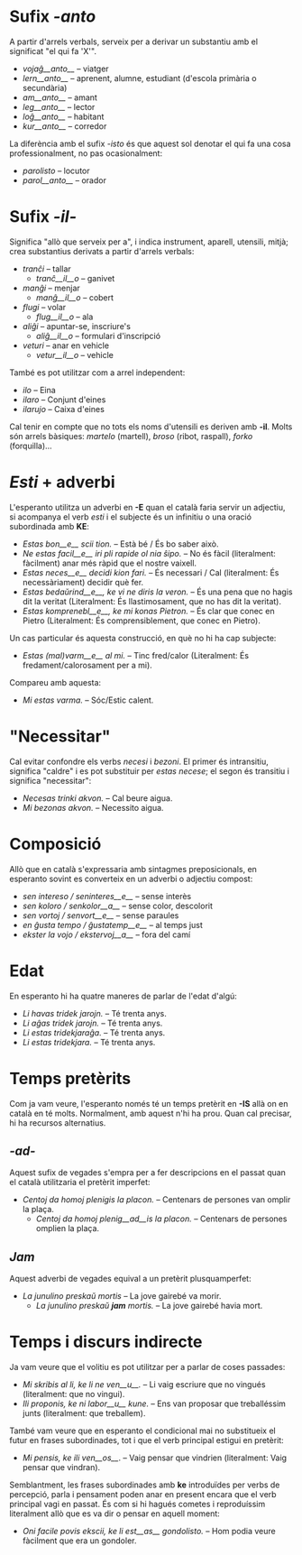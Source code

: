 # Sufix *-anto*

A partir d'arrels verbals, serveix per a derivar un substantiu amb el significat "el qui fa 'X'". 

- *vojaĝ__anto__* – viatger
- *lern__anto__* – aprenent, alumne, estudiant (d'escola primària o secundària)
- *am__anto__* – amant
- *leg__anto__* – lector
- *loĝ__anto__* – habitant
- *kur__anto__* – corredor

La diferència amb el sufix *-isto* és que aquest sol denotar el qui fa una cosa professionalment, no pas ocasionalment:

- *parolisto* – locutor
- *parol__anto__* – orador

# Sufix *-il-*

Significa "allò que serveix per a", i indica instrument, aparell, utensili, mitjà; crea substantius derivats a partir d'arrels verbals:

- *tranĉi* – tallar
	- *tranĉ__il__o* – ganivet
- *manĝi* – menjar
	- *manĝ__il__o* – cobert
- *flugi* – volar
	- *flug__il__o* – ala
- *aliĝi* – apuntar-se, inscriure's
	- *aliĝ__il__o* – formulari d'inscripció
- *veturi* – anar en vehicle
	- *vetur__il__o* – vehicle
	
També es pot utilitzar com a arrel independent:
- *ilo* – Eina
- *ilaro* – Conjunt d'eines
- *ilarujo* – Caixa d'eines

Cal tenir en compte que no tots els noms d'utensili es deriven amb __-il__. Molts són arrels bàsiques: *martelo* (martell), *broso* (ribot, raspall), *forko* (forquilla)...

# *Esti* + adverbi

L'esperanto utilitza un adverbi en __-E__ quan el català faria servir un adjectiu, si acompanya el verb *esti* i el subjecte és un infinitiu o una oració subordinada amb __KE__:

- *Estas bon__e__ scii tion.* – Està bé / És bo saber això.
- *Ne estas facil__e__ iri pli rapide ol nia ŝipo.* – No és fàcil (literalment: fàcilment) anar més ràpid que el nostre vaixell.
- *Estas neces__e__ decidi kion fari.* – És necessari / Cal (literalment: És necessàriament) decidir què fer.
- *Estas bedaŭrind__e__, ke vi ne diris la veron.*  – És una pena que no hagis dit la veritat (Literalment: És llastimosament, que no has dit la veritat).
- *Estas komprenebl__e__, ke mi konas Pietron.*  – És clar que conec en Pietro (Literalment: És comprensiblement, que conec en Pietro).

Un cas particular és aquesta construcció, en què no hi ha cap subjecte:
- *Estas (mal)varm__e__ al mi.* – Tinc fred/calor (Literalment: És fredament/calorosament per a mi).

Compareu amb aquesta:
- *Mi estas varma.* – Sóc/Estic calent.

# "Necessitar"

Cal evitar confondre els verbs *necesi* i *bezoni*. El primer és intransitiu, significa "caldre" i es pot substituir per *estas necese*; el segon és transitiu i significa "necessitar":

- *Necesas trinki akvon.* – Cal beure aigua.
- *Mi bezonas akvon.* – Necessito aigua.

# Composició

Allò que en català s'expressaria amb sintagmes preposicionals, en esperanto sovint es converteix en un adverbi o adjectiu compost:

- *sen intereso / seninteres__e__* – sense interès
- *sen koloro / senkolor__a__* – sense color, descolorit
- *sen vortoj / senvort__e__* – sense paraules
- *en ĝusta tempo / ĝustatemp__e__* – al temps just
- *ekster la vojo / ekstervoj__a__* – fora del camí

# Edat

En esperanto hi ha quatre maneres de parlar de l'edat d'algú:
- *Li havas tridek jarojn.* – Té trenta anys.
- *Li aĝas tridek jarojn.* – Té trenta anys.
- *Li estas tridekjaraĝa.* – Té trenta anys.
- *Li estas tridekjara.* – Té trenta anys.

# Temps pretèrits

Com ja vam veure, l'esperanto només té un temps pretèrit en __-IS__ allà on en català en té molts. Normalment, amb aquest n'hi ha prou. Quan cal precisar, hi ha recursos alternatius.

## *-ad-*
Aquest sufix de vegades s'empra per a fer descripcions en el passat quan el català utilitzaria el pretèrit imperfet:
- *Centoj da homoj plenigis la placon.* – Centenars de persones van omplir la plaça.
	- *Centoj da homoj plenig__ad__is la placon.* – Centenars de persones omplien la plaça.

## *Jam*
Aquest adverbi de vegades equival a un pretèrit plusquamperfet:
- *La junulino preskaŭ mortis* – La jove gairebé va morir.
	- *La junulino preskaŭ __jam__ mortis.* – La jove gairebé havia mort.


# Temps i discurs indirecte

Ja vam veure que el volitiu es pot utilitzar per a parlar de coses passades:
- *Mi skribis al li, ke li ne ven__u__.* – Li vaig escriure que no vingués (literalment: que no vingui).
- *Ili proponis, ke ni labor__u__ kune.* – Ens van proposar que treballéssim junts (literalment: que treballem).

També vam veure que en esperanto el condicional mai no substitueix el futur en frases subordinades, tot i que el verb principal estigui en pretèrit:

- *Mi pensis, ke ili ven__os__*. – Vaig pensar que vindrien (literalment: Vaig pensar que vindran).

Semblantment, les frases subordinades amb __ke__ introduïdes per verbs de percepció, parla i pensament poden anar en present encara que el verb principal vagi en passat. És com si hi hagués cometes i reproduíssim literalment allò que es va dir o pensar en aquell moment:

- *Oni facile povis ekscii, ke li est__as__ gondolisto.* – Hom podia veure fàcilment que era un gondoler.
